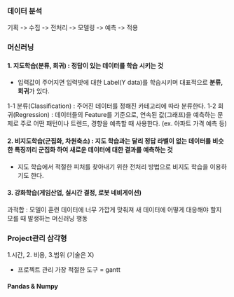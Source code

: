 ### 데이터 분석
기획 -> 수집 -> 전처리 -> 모델링 -> 예측 -> 적용

### 머신러닝
#### 1. 지도학습(분류, 회귀) : 정답이 있는 데이터를 학습 시키는 것 
- 입력값이 주어지면 입력밧에 대한 Label(Y data)를 학습시키며 대표적으로 <b>분류, 회귀</b>가 있다.

1-1 분류(Classification)
: 주어진 데이터를 정해진 카테고리에 따라 분류한다.
1-2 회귀(Regression)
: 데이터들의 Feature를 기준으로, 연속된 값(그래프)을 예측하는 문제로 주로 어떤 패턴이나 트렌드, 경향을 예측할 때 사용한다. (ex. 아파트 가격 예측 등)

#### 2. 비지도학습(군집화, 차원축소) : 지도 학습과는 달리 정답 라벨이 없는 데이터를 비슷한 특징끼리 군집화 하여 새로운 데이터에 대한 결과를 예측하는 것
- 지도 학습에서 적절한 피처를 찾아내기 위한 전처리 방법으로 비지도 학습을 이용하기도 한다.

#### 3. 강화학습(게임산업, 실시간 결정, 로봇 네비게이션)


과적합 : 모델이 훈련 데이터에 너무 가깝게 맞춰져 새 데이터에 어떻게 대응해야 할지 모를 때 발생하는 머신러닝 행동

### Project관리 삼각형
1.시간, 2. 비용, 3.범위 (기술은 X)

- 프로젝트 관리 가장 적절한 도구 = gantt 

#### Pandas & Numpy

